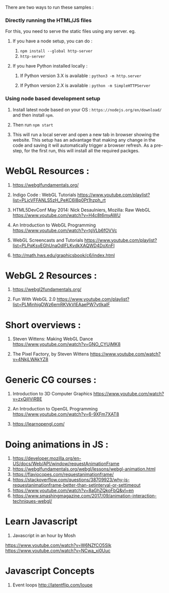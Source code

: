 There are two ways to run these samples : 

### Directly running the HTML/JS files

For this, you need to serve the static files using any server. eg.

1. If you have a node setup, you can do :
	1. `npm install --global http-server` 
	1. `http-server`

1. If you have Python installed locally : 

	1. If Python version 3.X is available :
	`python3 -m http.server`

	2. If Python version 2.X is available :
	`python -m SimpleHTTPServer`

### Using node based development setup 

1. Install latest node based on your OS : `https://nodejs.org/en/download/` and then install `npm`.

2. Then run `npm start`

3. This will run a local server and open a new tab in browser showing the website. This setup has an advantage that making any change in the code and saving it will automatically trigger a browser refresh. As a pre-step, for the first run, this will install all the required packges.


# WebGL Resources : 

1.  https://webglfundamentals.org/

2. Indigo Code : WebGL Tutorials
https://www.youtube.com/playlist?list=PLjcVFFANLS5zH_PeKC6I8p0Pt1hzph_rt

3. HTML5DevConf May 2014: Nick Desaulniers, Mozilla: Raw WebGL
https://www.youtube.com/watch?v=H4c8t6myAWU

4. An Introduction to WebGL Programming
https://www.youtube.com/watch?v=tgVLb6fOVVc

5. WebGL Screencasts and Tutorials
https://www.youtube.com/playlist?list=PLPqKsyEGhUnaOdIFLKvdkXAQWD4DoXnFl

6. http://math.hws.edu/graphicsbook/c6/index.html

# WebGL 2 Resources : 

1. https://webgl2fundamentals.org/

2. Fun With WebGL 2.0
https://www.youtube.com/playlist?list=PLMinhigDWz6emRKVkVIEAaePW7vtIkaIF

# Short overviews : 

1. Steven Wittens: Making WebGL Dance
https://www.youtube.com/watch?v=GNO_CYUjMK8

2. The Pixel Factory, by Steven Wittens
https://www.youtube.com/watch?v=4NkjLWAkYZ8


# Generic CG courses :

1. Introduction to 3D Computer Graphics
https://www.youtube.com/watch?v=zxQjlIViRBE

2. An Introduction to OpenGL Programming
https://www.youtube.com/watch?v=6-9XFm7XAT8

3. https://learnopengl.com/



# Doing animations in JS :

1. https://developer.mozilla.org/en-US/docs/Web/API/window/requestAnimationFrame
2. https://webglfundamentals.org/webgl/lessons/webgl-animation.html
3. https://flaviocopes.com/requestanimationframe/
4. https://stackoverflow.com/questions/38709923/why-is-requestanimationframe-better-than-setinterval-or-settimeout
5. https://www.youtube.com/watch?v=8aGhZQkoFbQ&vl=en
6. https://www.smashingmagazine.com/2017/09/animation-interaction-techniques-webgl/

# Learn Javascript 

1. Javascript in an hour by Mosh

https://www.youtube.com/watch?v=W6NZfCO5SIk
https://www.youtube.com/watch?v=NCwa_xi0Uuc


# Javascript Concepts

1. Event loops http://latentflip.com/loupe